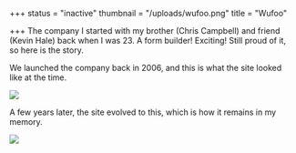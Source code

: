 +++
status = "inactive"
thumbnail = "/uploads/wufoo.png"
title = "Wufoo"

+++
The company I started with my brother (Chris Campbell) and friend (Kevin Hale) back when I was 23. A form builder! Exciting! Still proud of it, so here is the story.

<!--more-->

We launched the company back in 2006, and this is what the site looked like at the time.

![](/uploads/wufoo1.png)

A few years later, the site evolved to this, which is how it remains in my memory.

![](/uploads/wufoo2.png)